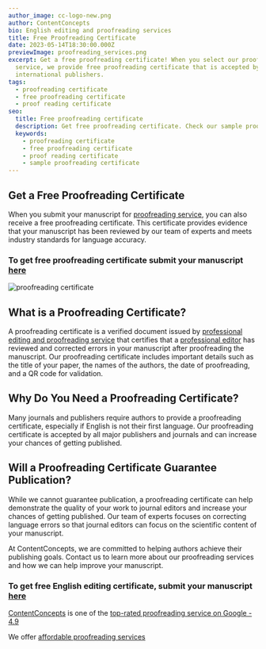 ```yaml
---
author_image: cc-logo-new.png
author: ContentConcepts
bio: English editing and proofreading services
title: Free Proofreading Certificate
date: 2023-05-14T18:30:00.000Z
previewImage: proofreading_services.png
excerpt: Get a free proofreading certificate! When you select our proofreading
  service, we provide free proofreading certificate that is accepted by all
  international publishers.
tags:
  - proofreading certificate
  - free proofreading certificate
  - proof reading certificate
seo:
  title: Free proofreading certificate
  description: Get free proofreading certificate. Check our sample proofreading certificate
  keywords:
    - proofreading certificate
    - free proofreading certificate
    - proof reading certificate
    - sample proofreading certificate
---
```

## Get a Free Proofreading Certificate

When you submit your manuscript for [proofreading service](https://contentconcepts.com/services/academic_editing/proofreading_service/), you can also receive a free proofreading certificate. This certificate provides evidence that your manuscript has been reviewed by our team of experts and meets industry standards for language accuracy. <p><p>

### T﻿o get free proofreading certificate submit your manuscript [here](https://contentconcepts.com/pricing/)

![proofreading certificate](proofreading-certificate.png "Proofreading certificate")

## What is a Proofreading Certificate?

A proofreading certificate is a  verified document issued by [professional editing and proofreading service](https://contentconcepts.com/services/academic_editing/manuscript_editing/) that certifies that a [professional editor](https://blog.contentconcepts.com/our-manuscript-editorsscientific-editors-proofreaders) has reviewed and corrected errors in your manuscript after proofreading the manuscript. Our proofreading certificate includes important details such as the title of your paper, the names of the authors, the date of proofreading, and a QR code for validation. 

## Why Do You Need a Proofreading Certificate?

Many journals and publishers require authors to provide a proofreading certificate, especially if English is not their first language. Our proofreading certificate is accepted by all major publishers and journals and can increase your chances of getting published.

## Will a Proofreading Certificate Guarantee Publication?

While we cannot guarantee publication, a proofreading certificate can help demonstrate the quality of your work to journal editors and increase your chances of getting published. Our team of experts focuses on correcting language errors so that journal editors can focus on the scientific content of your manuscript.

At ContentConcepts, we are committed to helping authors achieve their publishing goals. Contact us to learn more about our proofreading services and how we can help improve your manuscript.

### T﻿o get free English editing certificate, submit your manuscript  [here](https://contentconcepts.com/pricing/)

[C﻿ontentConcepts](https://contentconcepts.com/) is one of the [top-rated proofreading service on Google - 4.9](https://contentconcepts.com/blog/contentconcepts-top-rated-academic-editing-and-proofreading-services/)

W﻿e offer [affordable proofreading services](https://contentconcepts.com/blog/how-much-does-manuscript-editing-cost-per-page-per-word/)

